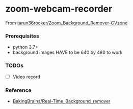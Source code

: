 zoom-webcam-recorder
====================
From [tarun36rocker/Zoom_Background_Remover-CVzone](https://github.com/tarun36rocker/Zoom_Background_Remover-CVzone)

### Prerequisites
- python 3.7+
- background images HAVE to be 640 by 480 to work

### TODOs
- [ ] Video record

### Reference
- [BakingBrains/Real-Time_Background_remover](https://github.com/BakingBrains/Real-Time_Background_remover)
